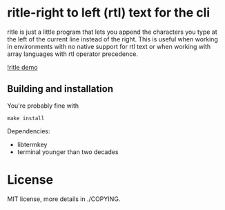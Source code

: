 ritle-right to left (rtl) text for the cli
====================================

ritle is just a little program that lets you append the characters you
type at the left of the current line instead of the right. This is useful
when working in environments with no native support for rtl text or when
working with array languages with rtl operator precedence.

[!ritle demo](https://asciinema.org/a/36tuo0sabnned0xisq7b7az1b)

Building and installation
-------------------------

You're probably fine with

	make install

Dependencies:

* libtermkey
* terminal younger than two decades

License
=======

MIT license, more details in ./COPYING.
